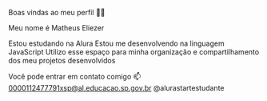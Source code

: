 Boas vindas ao meu perfil 💙💙

Meu nome é Matheus Eliezer

Estou estudando na Alura
Estou me desenvolvendo na linguagem JavaScript
Utilizo esse espaço para minha organização e compartilhamento dos meu projetos desenvolvidos

Você pode entrar em contato comigo 📫
0000112477791xsp@al.educacao.sp.gov.br
@alurastartestudante
